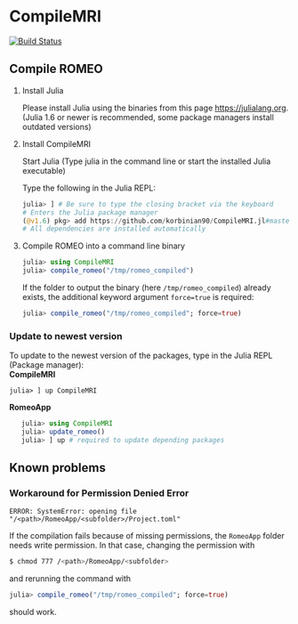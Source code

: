 # CompileMRI

[![Build Status](https://github.com/korbinian90/CompileMRI.jl/workflows/CI/badge.svg)](https://github.com/korbinian90/CompileMRI.jl/actions)

## Compile ROMEO

1. Install Julia

   Please install Julia using the binaries from this page https://julialang.org. (Julia 1.6 or newer is recommended, some package managers install outdated versions)

2. Install CompileMRI

   Start Julia (Type julia in the command line or start the installed Julia executable)

   Type the following in the Julia REPL:
   ```julia
   julia> ] # Be sure to type the closing bracket via the keyboard
   # Enters the Julia package manager
   (@v1.6) pkg> add https://github.com/korbinian90/CompileMRI.jl#master
   # All dependencies are installed automatically
   ```

3. Compile ROMEO into a command line binary

   ```julia
   julia> using CompileMRI
   julia> compile_romeo("/tmp/romeo_compiled")
   ```
   If the folder to output the binary (here `/tmp/romeo_compiled`) already exists, the additional keyword argument `force=true` is required:
   ```julia
   julia> compile_romeo("/tmp/romeo_compiled"; force=true)
   ```
   
### Update to newest version
To update to the newest version of the packages, type in the Julia REPL (Package manager):  
**CompileMRI**
```
julia> ] up CompileMRI
```
**RomeoApp**
```julia
   julia> using CompileMRI
   julia> update_romeo()
   julia> ] up # required to update depending packages
```

## Known problems
### Workaround for Permission Denied Error
``` 
ERROR: SystemError: opening file "/<path>/RomeoApp/<subfolder>/Project.toml"
``` 
If the compilation fails because of missing permissions, the `RomeoApp` folder needs write permission. In that case, changing the permission with
```bash
$ chmod 777 /<path>/RomeoApp/<subfolder>
```
and rerunning the command with
```julia
julia> compile_romeo("/tmp/romeo_compiled"; force=true)
```
should work.
